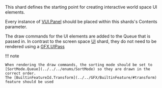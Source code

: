 This shard defines the starting point for creating interactive world space UI elements.

Every instance of [VUI.Panel](../Panel) should be placed within this shards's Contents parameter.

The draw commands for the UI elements are added to the Queue that is passed in. In contrast to the screen space [UI](../../General/UI) shard, they do not need to be rendered using a [GFX.UIPass](../../GFX/UIPass)

!!! note

    When rendering the draw commands, the sorting mode should be set to [SortMode.Queue](../../../enums/SortMode) so they are drawn in the correct order.
    The [BuiltinFeatureId.Transform](../../GFX/BuiltinFeature/#transform) feature should be used
